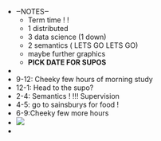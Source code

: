 - ‒NOTES‒ 
    - Term time ! ! 
    - 1 distributed
    - 3 data science (1 down)
    - 2 semantics ( LETS GO LETS GO)
    - maybe further graphics
    - **PICK DATE FOR SUPOS**  
- 
- 9-12: Cheeky few hours of morning study
- 12-1: Head to the supo?
- 2-4: Semantics ! !!! Supervision 
- 4-5: go to sainsburys for food !
- 6-9:Cheeky few more hours 
- ![](local://C:/Users/malac/remnote/Malachy_O'Connor/files/2suceVpiZLqrUliZoJn-5Aln6UXTvKPQkB54d8h42Cohtt60cq4olnoKpzjVcCUqOH0OUn34tWnF2p6iW_XYlUHsLRNx35CyTRj7zERsKhzQ72R3Iei0BGkWuNqRXK4s.png) 
- 
